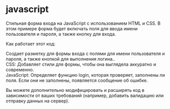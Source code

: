 # javascript

Стильная форма входа на JavaScript с использованием HTML и CSS. В этом примере форма будет включать поля для ввода имени пользователя и пароля, а также кнопку для входа.

Как работает этот код:

<a> Создает разметку для формы входа с полями для имени пользователя и пароля, а также кнопкой для выполнения логина..  
CSS: Добавляет стили для формы, чтобы она выглядела аккуратно и современно.  
JavaScript: Определяет функцию login, которая проверяет, заполнены ли поля. Если они не заполнены, появляется сообщение об ошибке.</a>

Вы можете дополнительно модифицировать и расширять код в зависимости от ваших требований (например, добавить валидацию или отправку данных на сервер).
